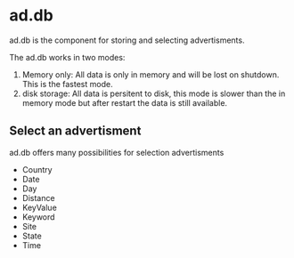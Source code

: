 # ad.db

ad.db is the component for storing and selecting advertisments. 

The ad.db works in two modes:
1. Memory only: All data is only in memory and will be lost on shutdown. This is the fastest mode.
2. disk storage: All data is persitent to disk, this mode is slower than the in memory mode but after restart the data is still available.


Select an advertisment
----------------------
ad.db offers many possibilities for selection advertisments
* Country
* Date
* Day
* Distance
* KeyValue
* Keyword
* Site
* State
* Time